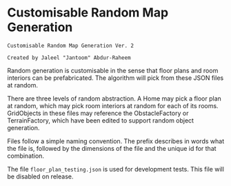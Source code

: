 # Customisable Random Map Generation

```
Customisable Random Map Generation Ver. 2

Created by Jaleel "Jantoom" Abdur-Raheem
```

Random generation is customisable in the sense that floor plans and 
room interiors can be prefabricated. The algorithm will pick from 
these JSON files at random.

There are three levels of random abstraction. A Home may pick a
floor plan at random, which may pick room interiors at random for
each of its rooms. GridObjects in these files may reference the
ObstacleFactory or TerrainFactory, which have been edited to support
random object generation.

Files follow a simple naming convention. The prefix describes in
words what the file is, followed by the dimensions of the file and
the unique id for that combination.

The file `floor_plan_testing.json` is used for development tests. 
This file will be disabled on release.